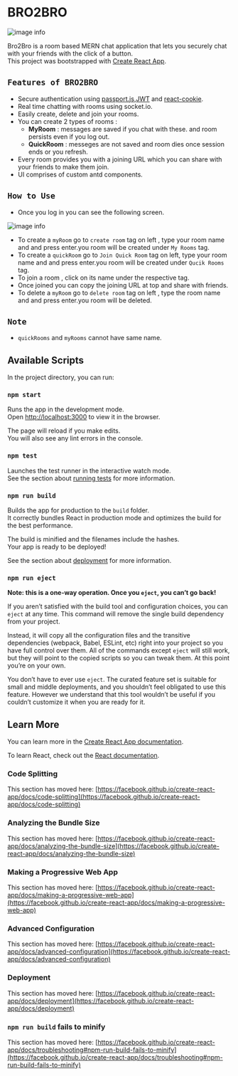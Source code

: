 # **BRO2BRO**

![image info](./public/img/icon2.png)

Bro2Bro is a room based MERN chat application that lets you securely chat with your friends with the click of a button.\
This project was bootstrapped with [Create React App](https://github.com/facebook/create-react-app).



## `Features of BRO2BRO`

* Secure authentication using [passport.js](http://www.passportjs.org),[JWT](https://www.npmjs.com/package/passport-jwt)  and [react-cookie](https://www.npmjs.com/package/react-cookie).
* Real time chatting with rooms using socket.io.
* Easily create, delete and join your rooms.
* You can create 2 types of rooms :
    * **MyRoom** : messages are saved if you chat with these. and room persists even if you log out.
    * **QuickRoom** : messeges are not saved and room dies once session ends or you refresh.
* Every room provides you with a joining URL which you can share with your friends to make them join.
* UI comprises of custom antd components.

## `How to Use`

* Once you log in you can see the following screen.

![image info](./public/img/ss.png)


* To create a `myRoom` go to `create room` tag on left , type your room name and and press enter.you room will be created under `My Rooms` tag.
* To create a `quickRoom` go to `Join Quick Room` tag on left, type your room name and and press enter.you room will be created under `Qucik Rooms` tag.
* To join a room , click on its name under the respective tag.
* Once joined you can copy the joining URL at top and share with friends.
* To delete a `myRoom` go to `delete room` tag on left , type the room name and and press enter.you room will be deleted.

## `Note`
* `quickRooms` and `myRooms` cannot have same name.
  


## Available Scripts

In the project directory, you can run:

### `npm start`

Runs the app in the development mode.\
Open [http://localhost:3000](http://localhost:3000) to view it in the browser.

The page will reload if you make edits.\
You will also see any lint errors in the console.

### `npm test`

Launches the test runner in the interactive watch mode.\
See the section about [running tests](https://facebook.github.io/create-react-app/docs/running-tests) for more information.

### `npm run build`

Builds the app for production to the `build` folder.\
It correctly bundles React in production mode and optimizes the build for the best performance.

The build is minified and the filenames include the hashes.\
Your app is ready to be deployed!

See the section about [deployment](https://facebook.github.io/create-react-app/docs/deployment) for more information.

### `npm run eject`

**Note: this is a one-way operation. Once you `eject`, you can’t go back!**

If you aren’t satisfied with the build tool and configuration choices, you can `eject` at any time. This command will remove the single build dependency from your project.

Instead, it will copy all the configuration files and the transitive dependencies (webpack, Babel, ESLint, etc) right into your project so you have full control over them. All of the commands except `eject` will still work, but they will point to the copied scripts so you can tweak them. At this point you’re on your own.

You don’t have to ever use `eject`. The curated feature set is suitable for small and middle deployments, and you shouldn’t feel obligated to use this feature. However we understand that this tool wouldn’t be useful if you couldn’t customize it when you are ready for it.

## Learn More

You can learn more in the [Create React App documentation](https://facebook.github.io/create-react-app/docs/getting-started).

To learn React, check out the [React documentation](https://reactjs.org/).

### Code Splitting

This section has moved here: [https://facebook.github.io/create-react-app/docs/code-splitting](https://facebook.github.io/create-react-app/docs/code-splitting)

### Analyzing the Bundle Size

This section has moved here: [https://facebook.github.io/create-react-app/docs/analyzing-the-bundle-size](https://facebook.github.io/create-react-app/docs/analyzing-the-bundle-size)

### Making a Progressive Web App

This section has moved here: [https://facebook.github.io/create-react-app/docs/making-a-progressive-web-app](https://facebook.github.io/create-react-app/docs/making-a-progressive-web-app)

### Advanced Configuration

This section has moved here: [https://facebook.github.io/create-react-app/docs/advanced-configuration](https://facebook.github.io/create-react-app/docs/advanced-configuration)

### Deployment

This section has moved here: [https://facebook.github.io/create-react-app/docs/deployment](https://facebook.github.io/create-react-app/docs/deployment)

### `npm run build` fails to minify

This section has moved here: [https://facebook.github.io/create-react-app/docs/troubleshooting#npm-run-build-fails-to-minify](https://facebook.github.io/create-react-app/docs/troubleshooting#npm-run-build-fails-to-minify)
